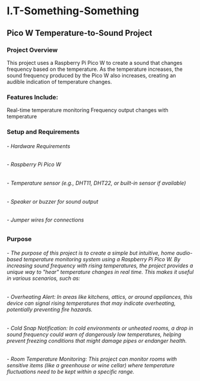 # I.T-Something-Something
## Pico W Temperature-to-Sound Project
### Project Overview

This project uses a Raspberry Pi Pico W to create a sound that changes frequency based on the temperature. As the temperature increases, the sound frequency produced by the Pico W also increases, creating an audible indication of temperature changes.

### Features Include:

Real-time temperature monitoring
Frequency output changes with temperature

### Setup and Requirements

###### - Hardware Requirements
###### - Raspberry Pi Pico W
###### - Temperature sensor (e.g., DHT11, DHT22, or built-in sensor if available)
###### - Speaker or buzzer for sound output
###### - Jumper wires for connections

### Purpose

###### - The purpose of this project is to create a simple but intuitive, home audio-based temperature monitoring system using a Raspberry Pi Pico W. By increasing sound frequency with rising temperatures, the project provides a unique way to "hear" temperature changes in real time. This makes it useful in various scenarios, such as:

###### - Overheating Alert: In areas like kitchens, attics, or around appliances, this device can signal rising temperatures that may indicate overheating, potentially preventing fire hazards.
###### - Cold Snap Notification: In cold environments or unheated rooms, a drop in sound frequency could warn of dangerously low temperatures, helping prevent freezing conditions that might damage pipes or endanger health.
###### - Room Temperature Monitoring: This project can monitor rooms with sensitive items (like a greenhouse or wine cellar) where temperature fluctuations need to be kept within a specific range.
